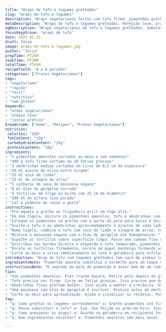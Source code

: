 ```yaml
---
title: "Wraps de tofu e legumes grelhados"
slug: "wraps-de-tofu-e-legumes"
description: "Wraps vegetarianos feitos com tofu firme, pimentões grelhados, abobrinhas e temperados com molho cítrico e um toque oriental do mirin. Envoltos em tortillas, com maionese de gergelim tostado para cremosidade. Prepare na grelha ou chapa, fácil e rápido. Receita sem lactose e livre de nozes, rende entre 4 e 6 porções. Combinação equilibrada, sabor marcante e leve. Adequado para almoço ou jantar prático, nutritivo e com cara de comida caseira."
metaDescription: "Wraps de tofu e legumes grelhados. Refeição leve, prática. Sabor intenso e nutritiva, ideal para almoço ou jantar."
ogDescription: "Wraps vegetarianos de tofu e legumes grelhados. Saboroso, leve e prático. Perfeito para o dia a dia."
focusKeyphrase: "wraps de tofu"
date: 2025-07-21
draft: false
image: wraps-de-tofu-e-legumes.jpg
author: "Julia"
prepTime: PT25M
cookTime: PT20M
totalTime: PT45M
recipeYield: "4 a 6 porções"
categories: ["Pratos Vegetarianos"]
tags:
- "vegetariano"
- "rápido"
- "fácil"
- "nutritivo"
- "sem glúten"
keywords:
- "wraps vegetarianos"
- "almoço leve"
- "jantar prático"
breadcrumb: ["Home", "Recipes", "Pratos Vegetarianos"]
nutrition: 
 calories: "320"
 fatContent: "22g"
 carbohydrateContent: "15g"
 proteinContent: "18g"
ingredients:
- "2 pimentões amarelos cortados ao meio e sem sementes"
- "400 g tofu firme cortado em 10 fatias grossas"
- "3 abobrinhas médias cortadas em tiras de 0,5 cm de espessura"
- "50 ml azeite de oliva extra virgem"
- "25 ml suco de limão"
- "25 ml de vinagre de arroz"
- "5 colheres de sopa de maionese vegana"
- "8 ml óleo de gergelim torrado"
- "4 tortillas de trigo ou milho com 22 cm de diâmetro"
- "200 ml de alface lisa picada"
- "sal e pimenta do reino a gosto"
instructions:
- "Pré-aqueça a grelha ou frigideira grill em fogo alto."
- "Em uma tigela, misture os pimentões amarelos, tofu e abobrinhas com azeite. Tempere com sal e pimenta."
- "Coloque os pimentões na grelha com a parte da pele para baixo e deixe até ficar bem chamuscado, uns 8 a 10 minutos. Transfira para recipiente fechado e espere amornar. Retire a pele depois de frio."
- "Grelhe o tofu e as abobrinhas aproximadamente 3 minutos de cada lado até dourarem. Reserve e deixe esfriar."
- "Numa tigela, combine o tofu com suco de limão e vinagre de arroz, tempere com sal e pimenta. Deixe marinando enquanto esfria."
- "Misture a maionese vegana com o óleo de gergelim até homogeneizar."
- "Espalhe as tortillas sobre superfície limpa. Passe uma camada fina da maionese temperada."
- "Distribua nas bordas direita e esquerda o tofu temperado, pimentões, abobrinhas e alface picada."
- "Enrole as tortillas firmemente, enrole em papel manteiga formando um embrulho, fechando as pontas como um bombom."
- "Corte ao meio e sirva imediatamente ou leve à geladeira para esfriar por 10 minutos."
introduction: "Wrap de tofu com legumes grelhados tem cara de almoço leve, mas não deixa faltar proteína. Sabor ácido do limão e toque do vinagre de arroz dão frescor. Gergelim torrado na maionese vira charme. Pimentão amarelo e abobrinha cozidos na brasa ou na chapa criam um mix de textura e sabor. Sem lactose, sem castanhas. Fácil, rápido, até para veganos se trocar a maionese por vegana. Pode fazer naquele churrasco casual. Guarda na geladeira, fica mais gostoso geladinho. Rolinho prático. Nutritivo. Sacia e anima o corpo. É jantar ou lanche que dá vontade repetir."
ingredientsNote: "Pimentão amarelo substitui o vermelho para um toque mais adocicado e leve. Tofu firme é chave pra textura que não desmancha, corte as fatias uniformemente. Abobrinha cortada em fatias finas facilita o cozimento na grelha e dá crocância na mordida. Ajuste azeite para evitar excesso e evitar gordura demais. Use vinagre de arroz no lugar do mirin para um toque oriental menos adocicado, mais fresco. Maionese vegana alternativa pra manter sem lactose e vegan, combina bem com óleo de gergelim que traz aroma intenso. Se quiser, pode usar tortillas integrais para um prato com mais fibras. Sal e pimenta na medida, sem exagerar para não sobrepor os sabores naturais dos legumes e tofu."
instructionsNote: "O segredo da pele do pimentão é assar bem de um lado até pujante e quase queimada para facilitar a retirada da pele depois. Feche o recipiente para criar vapor e soltar a pele com facilidade. Toque final é marinar o tofu já grelhado no limão e vinagre, isso fermenta levemente, traz acidez e realça sabor. Atenção para não deixar marinar por muito tempo para não endurecer demais o tofu. Grelhe os legumes rapidinho para manter textura firme. O passo da maionese com óleo de gergelim deve ser feito imediatamente antes para preservar o aroma e evitar que o óleo separe. Enrole as tortillas firmemente para garantir que não abram ao comer e ajude o papel manteiga a manter a forma, além de facilitar servir. Cortar ao meio deixa visual mais atraente e tamanho ideal para consumir."
tips:
- "Use pimentões amarelos. Eles trazem doçura. Retire pele depois de grelhar. Isso facilita. Aqueça a grelha bem antes. Mantenha temperatura alta. Isso garante um bom grelhado."
- "Tofu precisa ser firme. Corte em fatias grossas. Isso previne que desmanche. Marinar no limão e vinagre é bom. No entanto, não em excesso. Tofu pode ficar duro."
- "Abobrinhas finas grelham melhor. Isso ajuda a manter a crocância. Use azeite com moderação. Muito pode deixar oleoso. Experimente vinagre de arroz para um toque fresco."
- "Uma maionese com óleo de gergelim é incrível. Misture antes de montar. Assim preserva-se o aroma. Tortillas precisam ser enroladas firmes. Isso evita que abram ao comer."
- "Corte ao meio para apresentação. Ajuda a visualizar os recheios. Pode ser servido gelado, fica refrescante. Pode guardar na geladeira, bom para depois."
faq:
- "q: Como grelhar os legumes corretamente? a: Grelhe pimentões até ficarem chamuscados. Retire a pele depois. Abobrinhas grelham rápido."
- "q: Posso substituir o tofu? a: Sim. Use feijão ou grão-de-bico. Isso muda a textura e sabor. Sabor também muda. Tofu absorve bem os temperos."
- "q: Como armazenar os wraps? a: Guarde na geladeira em recipiente fechado. Também pode usar papel manteiga. Assim, mantém frescor e sabor."
- "q: Que ingredientes escolher? a: Pimentões amarelos são mais doces. Use abobrinha firme. Que tal trocar a maionese? Pode usar homus."

---
```

